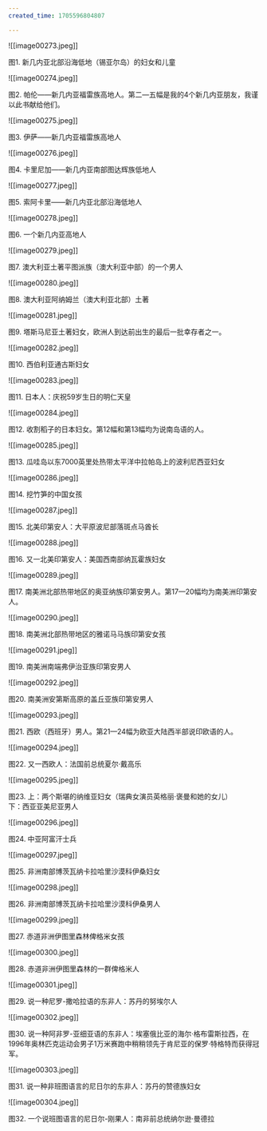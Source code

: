 ```yaml
---
created_time: 1705596804807

---
```

 

![[image00273.jpeg]]

图1. 新几内亚北部沿海低地（锡亚尔岛）的妇女和儿童

  

![[image00274.jpeg]]

图2. 帕伦——新几内亚福雷族高地人。第二—五幅是我的4个新几内亚朋友，我谨以此书献给他们。　

  

![[image00275.jpeg]]

图3. 伊萨——新几内亚福雷族高地人　

  

![[image00276.jpeg]]

图4. 卡里尼加——新几内亚南部图达辉族低地人　

  

![[image00277.jpeg]]

图5. 索阿卡里——新几内亚北部沿海低地人　

  

![[image00278.jpeg]]

图6. 一个新几内亚高地人　

  

![[image00279.jpeg]]

图7. 澳大利亚土著平图派族（澳大利亚中部）的一个男人　

  

![[image00280.jpeg]]

图8. 澳大利亚阿纳姆兰（澳大利亚北部）土著　

  

![[image00281.jpeg]]

图9. 塔斯马尼亚土著妇女，欧洲人到达前出生的最后一批幸存者之一。　

  

![[image00282.jpeg]]

图10. 西伯利亚通古斯妇女　

  

![[image00283.jpeg]]

图11. 日本人：庆祝59岁生日的明仁天皇　

  

![[image00284.jpeg]]

图12. 收割稻子的日本妇女。第12幅和第13幅均为说南岛语的人。　

  

![[image00285.jpeg]]

图13. 瓜哇岛以东7000英里处热带太平洋中拉帕岛上的波利尼西亚妇女　

  

![[image00286.jpeg]]

图14. 挖竹笋的中国女孩　

  

![[image00287.jpeg]]

图15. 北美印第安人：大平原波尼部落斑点马酋长　

  

![[image00288.jpeg]]

图16. 又一北美印第安人：美国西南部纳瓦霍族妇女　

  

![[image00289.jpeg]]

图17. 南美洲北部热带地区的奥亚纳族印第安男人。第17—20幅均为南美洲印第安人。　

  

![[image00290.jpeg]]

图18. 南美洲北部热带地区的雅诺马马族印第安女孩　

  

![[image00291.jpeg]]

图19. 南美洲南端弗伊治亚族印第安男人　

  

![[image00292.jpeg]]

图20. 南美洲安第斯高原的盖丘亚族印第安男人　

  

![[image00293.jpeg]]

图21. 西欧（西班牙）男人。第21—24幅为欧亚大陆西半部说印欧语的人。　

  

![[image00294.jpeg]]

图22. 又一西欧人：法国前总统夏尔·戴高乐　

  

![[image00295.jpeg]]

图23. 上：两个斯堪的纳维亚妇女（瑞典女演员英格丽·褒曼和她的女儿）  
下：西亚亚美尼亚男人　

  

![[image00296.jpeg]]

图24. 中亚阿富汗士兵　

  

![[image00297.jpeg]]

图25. 非洲南部博茨瓦纳卡拉哈里沙漠科伊桑妇女　

  

![[image00298.jpeg]]

图26. 非洲南部博茨瓦纳卡拉哈里沙漠科伊桑男人　

  

![[image00299.jpeg]]

图27. 赤道非洲伊图里森林俾格米女孩　

  

![[image00300.jpeg]]

图28. 赤道非洲伊图里森林的一群俾格米人　

  

![[image00301.jpeg]]

图29. 说一种尼罗-撒哈拉语的东非人：苏丹的努埃尔人　

  

![[image00302.jpeg]]

图30. 说一种阿非罗-亚细亚语的东非人：埃塞俄比亚的海尔·格布雷斯拉西，在1996年奥林匹克运动会男子1万米赛跑中稍稍领先于肯尼亚的保罗·特格特而获得冠军。　

  

![[image00303.jpeg]]

图31. 说一种非班图语言的尼日尔的东非人：苏丹的赞德族妇女　

  

![[image00304.jpeg]]

图32. 一个说班图语言的尼日尔-刚果人：南非前总统纳尔逊·曼德拉